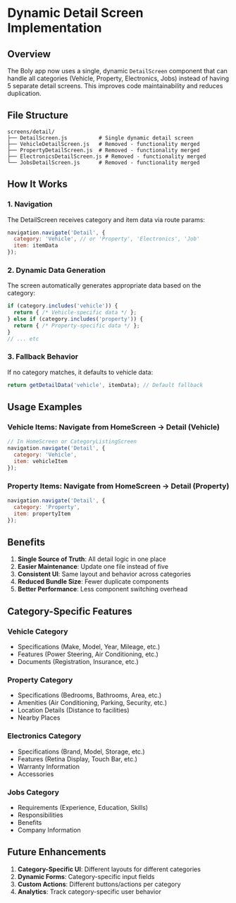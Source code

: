 # Dynamic Detail Screen Implementation

## Overview
The Boly app now uses a single, dynamic `DetailScreen` component that can handle all categories (Vehicle, Property, Electronics, Jobs) instead of having 5 separate detail screens. This improves code maintainability and reduces duplication.

## File Structure
```
screens/detail/
├── DetailScreen.js          # Single dynamic detail screen
├── VehicleDetailScreen.js   # Removed - functionality merged
├── PropertyDetailScreen.js  # Removed - functionality merged
├── ElectronicsDetailScreen.js # Removed - functionality merged
└── JobsDetailScreen.js      # Removed - functionality merged
```

## How It Works

### 1. **Navigation**
The DetailScreen receives category and item data via route params:
```javascript
navigation.navigate('Detail', { 
  category: 'Vehicle', // or 'Property', 'Electronics', 'Job'
  item: itemData 
});
```

### 2. **Dynamic Data Generation**
The screen automatically generates appropriate data based on the category:
```javascript
if (category.includes('vehicle')) {
  return { /* Vehicle-specific data */ };
} else if (category.includes('property')) {
  return { /* Property-specific data */ };
}
// ... etc
```

### 3. **Fallback Behavior**
If no category matches, it defaults to vehicle data:
```javascript
return getDetailData('vehicle', itemData); // Default fallback
```

## Usage Examples

### **Vehicle Items**: Navigate from HomeScreen → Detail (Vehicle)
```javascript
// In HomeScreen or CategoryListingScreen
navigation.navigate('Detail', { 
  category: 'Vehicle',
  item: vehicleItem 
});
```

### **Property Items**: Navigate from HomeScreen → Detail (Property)
```javascript
navigation.navigate('Detail', { 
  category: 'Property',
  item: propertyItem 
});
```

## Benefits

1. **Single Source of Truth**: All detail logic in one place
2. **Easier Maintenance**: Update one file instead of five
3. **Consistent UI**: Same layout and behavior across categories
4. **Reduced Bundle Size**: Fewer duplicate components
5. **Better Performance**: Less component switching overhead

## Category-Specific Features

### Vehicle Category
- Specifications (Make, Model, Year, Mileage, etc.)
- Features (Power Steering, Air Conditioning, etc.)
- Documents (Registration, Insurance, etc.)

### Property Category
- Specifications (Bedrooms, Bathrooms, Area, etc.)
- Amenities (Air Conditioning, Parking, Security, etc.)
- Location Details (Distance to facilities)
- Nearby Places

### Electronics Category
- Specifications (Brand, Model, Storage, etc.)
- Features (Retina Display, Touch Bar, etc.)
- Warranty Information
- Accessories

### Jobs Category
- Requirements (Experience, Education, Skills)
- Responsibilities
- Benefits
- Company Information

## Future Enhancements

1. **Category-Specific UI**: Different layouts for different categories
2. **Dynamic Forms**: Category-specific input fields
3. **Custom Actions**: Different buttons/actions per category
4. **Analytics**: Track category-specific user behavior 